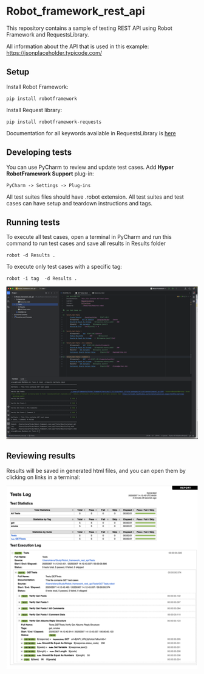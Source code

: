 # Robot_framework_rest_api
This repository contains a sample of testing REST API using Robot Framework and RequestsLibrary. 

All information about the API that is used in this example: https://jsonplaceholder.typicode.com/

## Setup

Install Robot Framework:
```
pip install robotframework
```

Install Request library:
```
pip install robotframework-requests
```
Documentation for all keywords available in RequestsLibrary is [here](https://marketsquare.github.io/robotframework-requests/doc/RequestsLibrary.html)


## Developing tests
You can use PyCharm to review and update test cases. Add **Hyper RobotFramework Support** plug-in:
```
PyCharm -> Settings -> Plug-ins 
```
All test suites files should have .robot extension. All test suites and test cases can have setup and teardown instructions and tags.

## Running tests

To execute all test cases, open a terminal in PyCharm and run this command to run test cases and save all results in Results folder
```
robot -d Results .
```

To execute only test cases with a specific tag:
```
robot -i tag  -d Results .
```

![img.png](Execution.png)


## Reviewing results
Results will be saved in generated html files, and you can open them by clicking on links in a terminal:

![img.png](Reports.png)